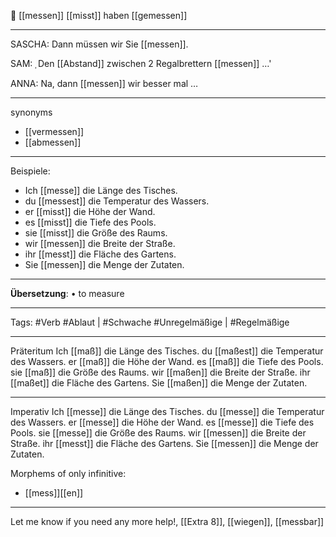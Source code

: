 📏 [[messen]]
[[misst]]
haben [[gemessen]]

---
SASCHA: Dann müssen wir Sie [[messen]].

SAM: Den [[Abstand]] zwischen 2 Regalbrettern [[messen]] …'  

ANNA: Na, dann [[messen]] wir besser mal …  



---
synonyms
- [[vermessen]]
- [[abmessen]]

---
Beispiele:

- Ich [[messe]] die Länge des Tisches.
- du [[messest]] die Temperatur des Wassers.
- er [[misst]] die Höhe der Wand.
- es [[misst]] die Tiefe des Pools.
- sie [[misst]] die Größe des Raums.
- wir [[messen]] die Breite der Straße.
- ihr [[messt]] die Fläche des Gartens.
- Sie [[messen]] die Menge der Zutaten.

---
**Übersetzung**:
• to measure

---

Tags:
#Verb
#Ablaut | #Schwache
#Unregelmäßige | #Regelmäßige

---
Präteritum
Ich [[maß]] die Länge des Tisches.
du [[maßest]] die Temperatur des Wassers.
er [[maß]] die Höhe der Wand.
es [[maß]] die Tiefe des Pools.
sie [[maß]] die Größe des Raums.
wir [[maßen]] die Breite der Straße.
ihr [[maßet]] die Fläche des Gartens.
Sie [[maßen]] die Menge der Zutaten.

---
Imperativ
Ich [[messe]] die Länge des Tisches.
du [[messe]] die Temperatur des Wassers.
er [[messe]] die Höhe der Wand.
es [[messe]] die Tiefe des Pools.
sie [[messe]] die Größe des Raums.
wir [[messen]] die Breite der Straße.
ihr [[messt]] die Fläche des Gartens.
Sie [[messen]] die Menge der Zutaten.

Morphems of only infinitive:
- [[mess]][[en]]

---

Let me know if you need any more help!, [[Extra 8]], [[wiegen]], [[messbar]]